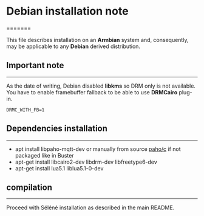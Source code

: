 # Debian installation note
=======

This file describes installation on an **Armbian** system and, consequently, may be applicable to any **Debian** derived distribution.

## Important note
---

As the date of writing, Debian disabled **libkms** so DRM only is not available. You have to enable framebuffer fallback to be able to use **DRMCairo** plug-in.

    DRMC_WITH_FB=1

## Dependencies installation
---

* apt install libpaho-mqtt-dev 
   or manually from source [paho/c](https://www.eclipse.org/paho/index.php?page=clients/c/index.php) if not packaged like in Buster
* apt-get install libcairo2-dev libdrm-dev libfreetype6-dev
* apt-get install lua5.1 liblua5.1-0-dev

## compilation
---

Proceed with Séléné installation as described in the main README.
